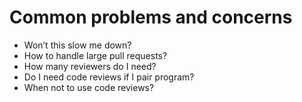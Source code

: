 # Common problems and concerns

- Won’t this slow me down?
- How to handle large pull requests?
- How many reviewers do I need?
- Do I need code reviews if I pair program?
- When not to use code reviews?
